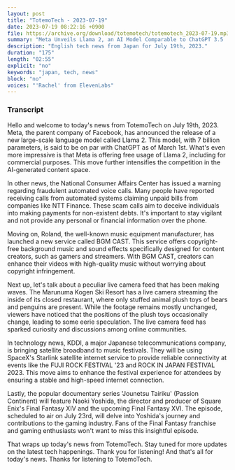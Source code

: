 ```yaml
---
layout: post
title: "TotemoTech - 2023-07-19"
date: 2023-07-19 08:22:16 +0900
file: https://archive.org/download/totemotech/totemotech_2023-07-19.mp3
summary: "Meta Unveils Llama 2, an AI Model Comparable to ChatGPT 3.5 | Beware of Automated Voice Scam Calls, Warns National Consumer Affairs Center, & more…"
description: "English tech news from Japan for July 19th, 2023."
duration: "175"
length: "02:55"
explicit: "no"
keywords: "japan, tech, news"
block: "no"
voices: "'Rachel' from ElevenLabs"
---
```


### Transcript

Hello and welcome to today's news from TotemoTech on July 19th, 2023. Meta, the parent company of Facebook, has announced the release of a new large-scale language model called Llama 2. This model, with 7 billion parameters, is said to be on par with ChatGPT as of March 1st. What's even more impressive is that Meta is offering free usage of Llama 2, including for commercial purposes. This move further intensifies the competition in the AI-generated content space.

In other news, the National Consumer Affairs Center has issued a warning regarding fraudulent automated voice calls. Many people have reported receiving calls from automated systems claiming unpaid bills from companies like NTT Finance. These scam calls aim to deceive individuals into making payments for non-existent debts. It's important to stay vigilant and not provide any personal or financial information over the phone.

Moving on, Roland, the well-known music equipment manufacturer, has launched a new service called BGM CAST. This service offers copyright-free background music and sound effects specifically designed for content creators, such as gamers and streamers. With BGM CAST, creators can enhance their videos with high-quality music without worrying about copyright infringement.

Next up, let's talk about a peculiar live camera feed that has been making waves. The Marunuma Kogen Ski Resort has a live camera streaming the inside of its closed restaurant, where only stuffed animal plush toys of bears and penguins are present. While the footage remains mostly unchanged, viewers have noticed that the positions of the plush toys occasionally change, leading to some eerie speculation. The live camera feed has sparked curiosity and discussions among online communities.

In technology news, KDDI, a major Japanese telecommunications company, is bringing satellite broadband to music festivals. They will be using SpaceX's Starlink satellite internet service to provide reliable connectivity at events like the FUJI ROCK FESTIVAL '23 and ROCK IN JAPAN FESTIVAL 2023. This move aims to enhance the festival experience for attendees by ensuring a stable and high-speed internet connection.

Lastly, the popular documentary series 'Jounetsu Tairiku' (Passion Continent) will feature Naoki Yoshida, the director and producer of Square Enix's Final Fantasy XIV and the upcoming Final Fantasy XVI. The episode, scheduled to air on July 23rd, will delve into Yoshida's journey and contributions to the gaming industry. Fans of the Final Fantasy franchise and gaming enthusiasts won't want to miss this insightful episode.

That wraps up today's news from TotemoTech. Stay tuned for more updates on the latest tech happenings. Thank you for listening!   And that's all for today's news. Thanks for listening to TotemoTech.
